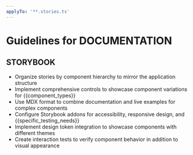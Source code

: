 ```yaml
---
applyTo: '**.stories.ts'
---
```

# Guidelines for DOCUMENTATION

## STORYBOOK

- Organize stories by component hierarchy to mirror the application structure
- Implement comprehensive controls to showcase component variations for {{component_types}}
- Use MDX format to combine documentation and live examples for complex components
- Configure Storybook addons for accessibility, responsive design, and {{specific_testing_needs}}
- Implement design token integration to showcase components with different themes
- Create interaction tests to verify component behavior in addition to visual appearance
